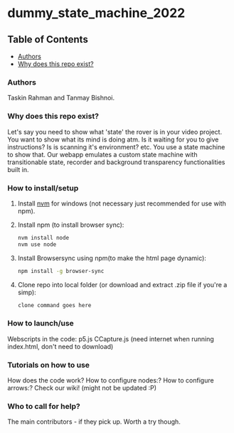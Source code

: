 # dummy_state_machine_2022


## Table of Contents

- [Authors](#authors)
- [Why does this repo exist?](#why-does-this-repo-exist?)


### Authors
Taskin Rahman and Tanmay Bishnoi.

### Why does this repo exist?
Let's say you need to show what 'state' the rover is in your video project. You want to show what its mind is doing atm. Is it waiting for you to give instructions? Is is scanning it's environment? etc.
You use a state machine to show that. Our webapp emulates a custom state machine with transitionable state, recorder and background transparency functionalities built in.  

### How to install/setup

1. Install [nvm][nvm] for windows (not necessary just recommended for use with npm).

2. Install npm (to install browser sync):
    ```bash
    nvm install node
    nvm use node
    ```
3. Install Browsersync using npm(to make the html page dynamic):
    ```bash
    npm install -g browser-sync
    ```
4. Clone repo into local folder (or download and extract .zip file if you're a simp):
    ```bash
    clone command goes here
    ```

### How to launch/use
Webscripts in the code:
p5.js
CCapture.js
(need internet when running index.html, don't need to download)

### Tutorials on how to use

How does the code work?
How to configure nodes:?
How to configure arrows:?
Check our wiki! (might not be updated :P)

### Who to call for help?
The main contributors - if they pick up. Worth a try though.

[nvm]: https://github.com/coreybutler/nvm-windows/releases "download nvm-windows"
